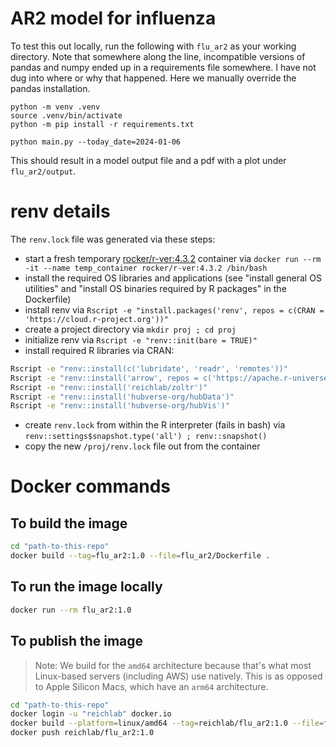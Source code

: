 # AR2 model for influenza

To test this out locally, run the following with `flu_ar2` as your working directory.  Note that somewhere along the line, incompatible versions of pandas and numpy ended up in a requirements file somewhere.  I have not dug into where or why that happened.  Here we manually override the pandas installation.

```
python -m venv .venv
source .venv/bin/activate
python -m pip install -r requirements.txt

python main.py --today_date=2024-01-06
```

This should result in a model output file and a pdf with a plot under `flu_ar2/output`.

# renv details

The `renv.lock` file was generated via these steps:

- start a fresh temporary [rocker/r-ver:4.3.2](https://hub.docker.com/layers/rocker/r-ver/4.3.2/images/sha256-8b25859fbf21a7075bbc2285ebfe06bb8a14dd83e4576df11ff46f14a8620636?context=explore) container via `docker run --rm -it --name temp_container rocker/r-ver:4.3.2 /bin/bash`
- install the required OS libraries and applications (see "install general OS utilities" and "install OS binaries required by R packages" in the Dockerfile)
- install renv via `Rscript -e "install.packages('renv', repos = c(CRAN = 'https://cloud.r-project.org'))"`
- create a project directory via `mkdir proj ; cd proj`
- initialize renv via `Rscript -e "renv::init(bare = TRUE)"`
- install required R libraries via CRAN:
```bash
Rscript -e "renv::install(c('lubridate', 'readr', 'remotes'))"
Rscript -e "renv::install('arrow', repos = c('https://apache.r-universe.dev', 'https://cran.r-project.org'))"
Rscript -e "renv::install('reichlab/zoltr')"
Rscript -e "renv::install('hubverse-org/hubData')"
Rscript -e "renv::install('hubverse-org/hubVis')"
```
- create `renv.lock` from within the R interpreter (fails in bash) via `renv::settings$snapshot.type('all') ; renv::snapshot()`
- copy the new `/proj/renv.lock` file out from the container

# Docker commands

## To build the image

```bash
cd "path-to-this-repo"
docker build --tag=flu_ar2:1.0 --file=flu_ar2/Dockerfile .
```

## To run the image locally

```bash
docker run --rm flu_ar2:1.0
```

## To publish the image

> Note: We build for the `amd64` architecture because that's what most Linux-based servers (including AWS) use natively. This is as opposed to Apple Silicon Macs, which have an `arm64` architecture.

```bash
cd "path-to-this-repo"
docker login -u "reichlab" docker.io
docker build --platform=linux/amd64 --tag=reichlab/flu_ar2:1.0 --file=flu_ar2/Dockerfile .
docker push reichlab/flu_ar2:1.0
```

